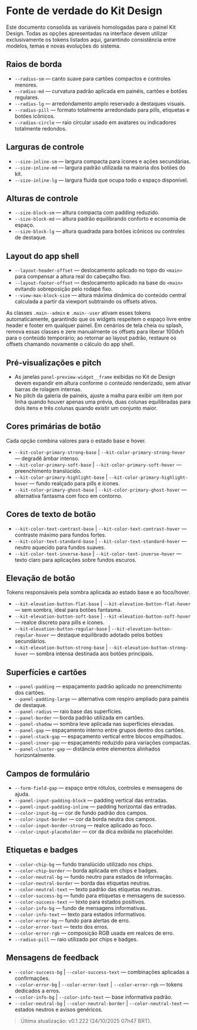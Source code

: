 # Fonte de verdade do Kit Design

Este documento consolida as variáveis homologadas para o painel Kit Design. Todas as opções apresentadas na interface devem utilizar exclusivamente os tokens listados aqui, garantindo consistência entre modelos, temas e novas evoluções do sistema.

## Raios de borda
- `--radius-sm` — canto suave para cartões compactos e controles menores.
- `--radius-md` — curvatura padrão aplicada em painéis, cartões e botões regulares.
- `--radius-lg` — arredondamento amplo reservado a destaques visuais.
- `--radius-pill` — formato totalmente arredondado para pills, etiquetas e botões icônicos.
- `--radius-circle` — raio circular usado em avatares ou indicadores totalmente redondos.

## Larguras de controle
- `--size-inline-sm` — largura compacta para ícones e ações secundárias.
- `--size-inline-md` — largura padrão utilizada na maioria dos botões do kit.
- `--size-inline-lg` — largura fluida que ocupa todo o espaço disponível.

## Alturas de controle
- `--size-block-sm` — altura compacta com padding reduzido.
- `--size-block-md` — altura padrão equilibrando conforto e economia de espaço.
- `--size-block-lg` — altura quadrada para botões icônicos ou controles de destaque.

## Layout do app shell
- `--layout-header-offset` — deslocamento aplicado no topo do `<main>` para compensar a altura real do cabeçalho fixo.
- `--layout-footer-offset` — deslocamento aplicado na base do `<main>` evitando sobreposição pelo rodapé fixo.
- `--view-max-block-size` — altura máxima dinâmica do conteúdo central calculada a partir da viewport subtraindo os offsets ativos.

As classes `.main--admin` e `.main--user` ativam esses tokens automaticamente, garantindo que os widgets respeitem o espaço livre entre header e footer em qualquer painel. Em cenários de tela cheia ou splash, remova essas classes e zere manualmente os offsets para liberar 100dvh para o conteúdo temporário; ao retornar ao layout padrão, restaure os offsets chamando novamente o cálculo do app shell.

## Pré-visualizações e pitch
- As janelas `panel-preview-widget__frame` exibidas no Kit de Design devem expandir em altura conforme o conteúdo renderizado, sem ativar barras de rolagem internas.
- No pitch da galeria de painéis, ajuste a malha para exibir um item por linha quando houver apenas uma prévia, duas colunas equilibradas para dois itens e três colunas quando existir um conjunto maior.

## Cores primárias de botão
Cada opção combina valores para o estado base e hover.
- `--kit-color-primary-strong-base` | `--kit-color-primary-strong-hover` — degradê âmbar intenso.
- `--kit-color-primary-soft-base` | `--kit-color-primary-soft-hover` — preenchimento translúcido.
- `--kit-color-primary-highlight-base` | `--kit-color-primary-highlight-hover` — fundo realçado para pills e ícones.
- `--kit-color-primary-ghost-base` | `--kit-color-primary-ghost-hover` — alternativa fantasma com foco em contorno.

## Cores de texto de botão
- `--kit-color-text-contrast-base` | `--kit-color-text-contrast-hover` — contraste máximo para fundos fortes.
- `--kit-color-text-standard-base` | `--kit-color-text-standard-hover` — neutro aquecido para fundos suaves.
- `--kit-color-text-inverse-base` | `--kit-color-text-inverse-hover` — texto claro para aplicações sobre fundos escuros.

## Elevação de botão
Tokens responsáveis pela sombra aplicada ao estado base e ao foco/hover.
- `--kit-elevation-button-flat-base` | `--kit-elevation-button-flat-hover` — sem sombra, ideal para botões fantasma.
- `--kit-elevation-button-soft-base` | `--kit-elevation-button-soft-hover` — realce discreto para pills e ícones.
- `--kit-elevation-button-regular-base` | `--kit-elevation-button-regular-hover` — destaque equilibrado adotado pelos botões secundários.
- `--kit-elevation-button-strong-base` | `--kit-elevation-button-strong-hover` — sombra intensa destinada aos botões principais.

## Superfícies e cartões
- `--panel-padding` — espaçamento padrão aplicado no preenchimento dos cartões.
- `--panel-padding-large` — alternativa com respiro ampliado para painéis de destaque.
- `--panel-radius` — raio base das superfícies.
- `--panel-border` — borda padrão utilizada em cartões.
- `--panel-shadow` — sombra leve aplicada nas superfícies elevadas.
- `--panel-gap` — espaçamento interno entre grupos dentro dos cartões.
- `--panel-stack-gap` — espaçamento vertical entre blocos empilhados.
- `--panel-inner-gap` — espaçamento reduzido para variações compactas.
- `--panel-cluster-gap` — distância entre elementos alinhados horizontalmente.

## Campos de formulário
- `--form-field-gap` — espaço entre rótulos, controles e mensagens de ajuda.
- `--panel-input-padding-block` — padding vertical das entradas.
- `--panel-input-padding-inline` — padding horizontal das entradas.
- `--color-input-bg` — cor de fundo padrão dos campos.
- `--color-input-border` — cor da borda neutra dos campos.
- `--color-input-border-strong` — realce aplicado ao foco.
- `--color-input-placeholder` — cor da dica exibida no placeholder.

## Etiquetas e badges
- `--color-chip-bg` — fundo translúcido utilizado nos chips.
- `--color-chip-border` — borda aplicada em chips e badges.
- `--color-neutral-bg` — fundo neutro para estados de informação.
- `--color-neutral-border` — borda das etiquetas neutras.
- `--color-neutral-text` — texto padrão das etiquetas neutras.
- `--color-success-bg` — fundo para etiquetas e mensagens de sucesso.
- `--color-success-text` — texto para estados positivos.
- `--color-info-bg` — fundo de mensagens informativas.
- `--color-info-text` — texto para estados informativos.
- `--color-error-bg` — fundo para alertas de erro.
- `--color-error-text` — texto dos erros.
- `--color-error-rgb` — composição RGB usada em realces de erro.
- `--radius-pill` — raio utilizado por chips e badges.

## Mensagens de feedback
- `--color-success-bg` | `--color-success-text` — combinações aplicadas a confirmações.
- `--color-error-bg` | `--color-error-text` | `--color-error-rgb` — tokens dedicados a erros.
- `--color-info-bg` | `--color-info-text` — base informativa padrão.
- `--color-neutral-bg` | `--color-neutral-border` | `--color-neutral-text` — estados neutros e avisos genéricos.

> Última atualização: v0.1.222 (24/10/2025 07h47 BRT).
